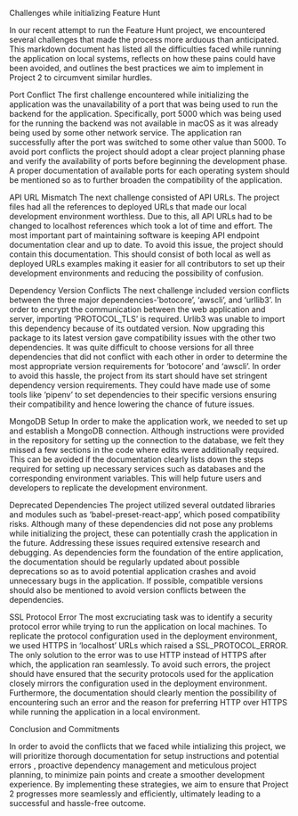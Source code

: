 Challenges while initializing Feature Hunt

In our recent attempt to run the Feature Hunt project, we encountered several challenges that made the process more arduous than anticipated. This markdown document has listed all the difficulties faced while running the application on local systems, reflects on how these pains could have been avoided, and outlines the best practices we aim to implement in Project 2 to circumvent similar hurdles.

Port Conflict
The first challenge encountered while initializing the application was the unavailability of a port that was being used to run the backend for the application. Specifically, port 5000 which was being used for the running the backend was not available in macOS as it was already being used by some other network service. The application ran successfully after the port was switched to some other value than 5000.
To avoid port conflicts the project should adopt a clear project planning phase and verify the availability of ports before beginning the development phase. A proper documentation of available ports for each operating system should be mentioned so as to further broaden the compatibility of the application.

API URL Mismatch
The next challenge consisted of API URLs. The project files had all the references to deployed URLs that made our local development environment worthless. Due to this, all API URLs had to be changed to localhost references which took a lot of time and effort.
The most important part of maintaining software is keeping API endpoint documentation clear and up to date. To avoid this issue, the project should contain this documentation. This should consist of both local as well as deployed URLs examples making it easier for all contributors to set up their development environments and reducing the possibility of confusion.

Dependency Version Conflicts
The next challenge included version conflicts between the three major dependencies-’botocore’, ‘awscli’, and ‘urllib3’. In order to encrypt the communication between the web application and server, importing ‘PROTOCOL_TLS’ is required. Urlib3 was unable to import this dependency because of its outdated version. Now upgrading this package to its latest version gave compatibility issues with the other two dependencies. It was quite difficult to choose versions for all three dependencies that did not conflict with each other in order to determine the most appropriate version requirements for ‘botocore’ and ‘awscli’. 
In order to avoid this hassle, the project from its start should have set stringent dependency version requirements. They could have made use of some tools like ‘pipenv’ to set dependencies to their specific versions ensuring their compatibility and hence lowering the chance of future issues.

MongoDB Setup
In order to make the application work, we needed to set up and establish a MongoDB connection. Although instructions were provided in the repository for setting up the connection to the database, we felt they missed a few sections in the code where edits were additionally required.
This can be avoided if the documentation clearly lists down the steps required for setting up necessary services such as databases and the corresponding environment variables. This will help future users and developers to replicate the development environment.

Deprecated Dependencies
The project utilized several outdated libraries and modules such as ‘babel-preset-react-app’, which posed compatibility risks. Although many of these dependencies did not pose any problems while initializing the project, these can potentially crash the application in the future. Addressing these issues required extensive research and debugging. 
As dependencies form the foundation of the entire application, the documentation should be regularly updated about possible deprecations so as to avoid potential application crashes and avoid unnecessary bugs in the application. If possible, compatible versions should also be mentioned to avoid version conflicts between the dependencies. 


SSL Protocol Error
The most excruciating task was to identify a security protocol error while trying to run the application on local machines. To replicate the protocol configuration used in the deployment environment, we used HTTPS in ‘localhost’ URLs which raised a SSL_PROTOCOL_ERROR.  The only solution to the error was to use HTTP instead of HTTPS after which, the application ran seamlessly.
To avoid such errors, the project should have ensured that the security protocols used for the application closely mirrors the configuration used in the deployment environment. Furthermore, the documentation should clearly mention the possibility of encountering such an error and the reason for preferring HTTP over HTTPS while running the application in a local environment.


Conclusion and Commitments

In order to avoid the conflicts that we faced while intializing this project, we will prioritize thorough documentation for setup instructions and potential errors , proactive dependency management and meticulous project planning, to minimize pain points and create a smoother development experience. By implementing these strategies, we aim to ensure that Project 2 progresses more seamlessly and efficiently, ultimately leading to a successful and hassle-free outcome.
